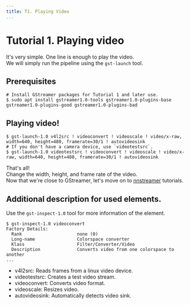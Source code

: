 ```yaml
---
title: T1. Playing Video
...
```


# Tutorial 1. Playing video
It's very simple. One line is enough to play the video.  
We will simply run the pipeline using the `gst-launch` tool.

## Prerequisites
```
# Install GStreamer packages for Tutorial 1 and later use.
$ sudo apt install gstreamer1.0-tools gstreamer1.0-plugins-base gstreamer1.0-plugins-good gstreamer1.0-plugins-bad
```

## Playing video!
```
$ gst-launch-1.0 v4l2src ! videoconvert ! videoscale ! video/x-raw, width=640, height=480, framerate=30/1 ! autovideosink
# If you don't have a camera device, use `videotestsrc`.
$ gst-launch-1.0 videotestsrc ! videoconvert ! videoscale ! video/x-raw, width=640, height=480, framerate=30/1 ! autovideosink
```

That's all!  
Change the width, height, and frame rate of the video.  
Now that we're close to GStreamer, let's move on to [nnstreamer](tutorial2_object_detection.md) tutorials.

## Additional description for used elements.
Use the `gst-inspect-1.0` tool for more information of the element.
```
$ gst-inspect-1.0 videoconvert
Factory Details:
  Rank                     none (0)
  Long-name                Colorspace converter
  Klass                    Filter/Converter/Video
  Description              Converts video from one colorspace to another
...
```
 - v4l2src: Reads frames from a linux video device.
 - videotestsrc: Creates a test video stream.
 - videoconvert: Converts video format.
 - videoscale: Resizes video.
 - autovideosink: Automatically detects video sink.

